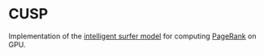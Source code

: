 CUSP
=======

Implementation of the [intelligent surfer model](http://citeseerx.ist.psu.edu/viewdoc/summary?doi=10.1.1.21.6917) for computing [PageRank](ilpubs.stanford.edu/422/1/1999-66.pdf) on GPU.
